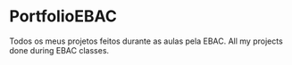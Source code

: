 # PortfolioEBAC
Todos os meus projetos feitos durante as aulas pela EBAC. All my projects done during EBAC classes.
